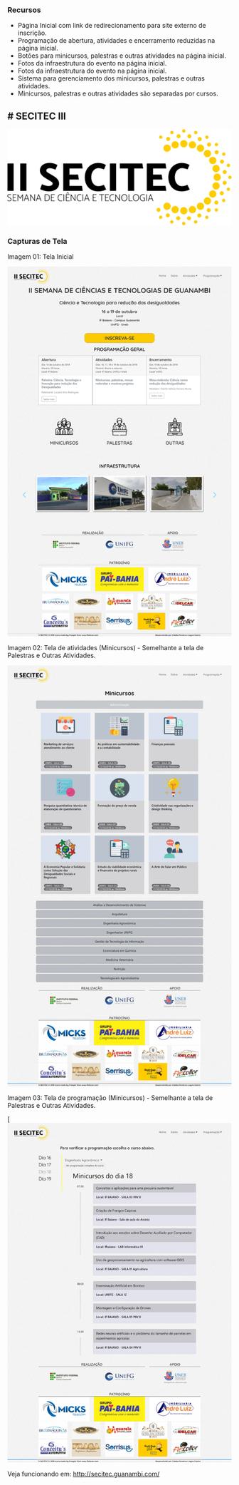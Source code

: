 ### Recursos

- Página Inicial com link de redirecionamento para site externo de inscrição.
- Programação de abertura, atividades e encerramento reduzidas na página inicial.
- Botões para minicursos, palestras e outras atividades na página inicial.
- Fotos da infraestrutura do evento na página inicial.
- Fotos da infraestrutura do evento na página inicial.
- Sistema para gerenciamento dos minicursos, palestras e outras atividades.
- Minicursos, palestras e outras atividades são separadas por cursos.

## # SECITEC III

![](https://raw.githubusercontent.com/calebegmsp/secitec/master/img/logomarca.png)


### Capturas de Tela

Imagem 01: Tela Inicial

![](https://raw.githubusercontent.com/calebegmsp/secitec/master/img/IMG01.png)

Imagem 02: Tela de atividades (Minicursos) - Semelhante a tela de Palestras e Outras Atividades.

![](https://raw.githubusercontent.com/calebegmsp/secitec/master/img/IMG02.png)

Imagem 03: Tela de programação (Minicursos) - Semelhante a tela de Palestras e Outras Atividades.

[![](https://raw.githubusercontent.com/calebegmsp/secitec/master/img/IMG03.png)

Veja funcionando em: http://secitec.guanambi.com/


